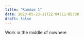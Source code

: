 ```yaml
---
title: "Random 1"
date: 2023-05-23-11T22:04:11-05:00
draft: false
---
```


Work in the middle of nowhere
